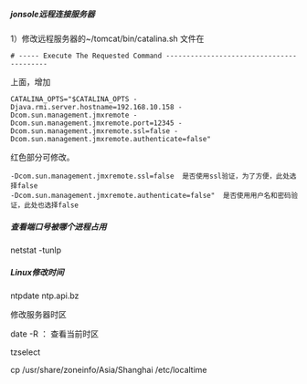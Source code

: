 ##### jonsole远程连接服务器

1）修改远程服务器的~/tomcat/bin/catalina.sh  文件在

```
# ----- Execute The Requested Command -----------------------------------------
```

上面，增加

```
CATALINA_OPTS="$CATALINA_OPTS -Djava.rmi.server.hostname=192.168.10.158 -Dcom.sun.management.jmxremote -Dcom.sun.management.jmxremote.port=12345 -Dcom.sun.management.jmxremote.ssl=false -Dcom.sun.management.jmxremote.authenticate=false"
```

红色部分可修改。

```
-Dcom.sun.management.jmxremote.ssl=false  是否使用ssl验证，为了方便，此处选择false
-Dcom.sun.management.jmxremote.authenticate=false"  是否使用用户名和密码验证，此处也选择false
```

##### 查看端口号被哪个进程占用

netstat -tunlp

##### Linux修改时间

 ntpdate ntp.api.bz

修改服务器时区

date -R ： 查看当前时区

 tzselect

cp /usr/share/zoneinfo/Asia/Shanghai   /etc/localtime